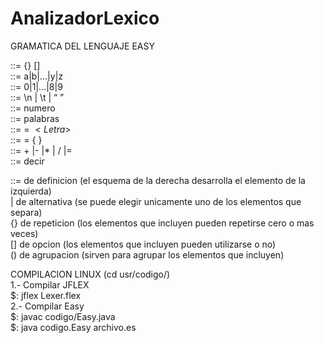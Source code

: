 # AnalizadorLexico
GRAMATICA DEL LENGUAJE EASY

<variable>::= {<Letra>} [<Digito>]  
<Letra>::= a|b|...|y|z   
<Digito>::= 0|1|...|8|9  
<WhiteSpace>::= \n | \t | “ ”  
<Declarar entero>::= numero <variable>  
<Declarar cadena>::= palabras <variable>  
<DefinirCadena> ::=  <variable> = ${ <Letra> }$  
<Definir entero> ::= <variable> = { <Digito> }  
<operador>::= + |- |* | / |=  
<SentenciaDeimpresion> ::= decir <variable>   

::= de definicion (el esquema de la derecha desarrolla el elemento de la izquierda)  
| de alternativa (se puede elegir unicamente uno de los elementos que separa)  
{} de repeticion (los elementos que incluyen pueden repetirse cero o mas veces)  
[] de opcion (los elementos que incluyen pueden utilizarse o no)  
() de agrupacion (sirven para agrupar los elementos que incluyen)  

COMPILACION LINUX (cd usr/codigo/)  
 1.- Compilar JFLEX  
   $: jflex Lexer.flex  
 2.- Compilar Easy  
   $: javac codigo/Easy.java  
   $: java codigo.Easy archivo.es  
